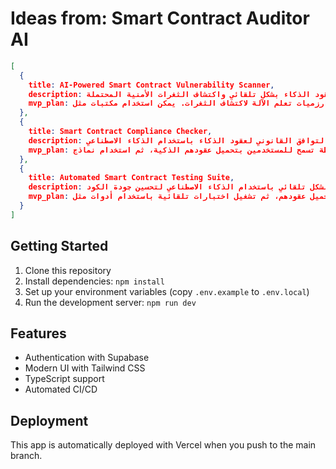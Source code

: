# Ideas from: Smart Contract Auditor AI

```json
[
  {
    title: AI-Powered Smart Contract Vulnerability Scanner,
    description: أداة تعتمد على الذكاء الاصطناعي لتحليل عقود الذكاء بشكل تلقائي واكتشاف الثغرات الأمنية المحتملة.,
    mvp_plan: تطوير نموذج أولي يقوم بتحميل عقد ذكي، ثم تحليل الكود باستخدام خوارزميات تعلم الآلة لاكتشاف الثغرات. يمكن استخدام مكتبات مثل OpenZeppelin لتسهيل عملية التحليل.
  },
  {
    title: Smart Contract Compliance Checker,
    description: أداة للتحقق من التوافق القانوني لعقود الذكاء باستخدام الذكاء الاصطناعي.,
    mvp_plan: إنشاء واجهة بسيطة تسمح للمستخدمين بتحميل عقودهم الذكية، ثم استخدام نماذج NLP لتحليل النصوص القانونية والتأكد من التوافق مع اللوائح المعمول بها.
  },
  {
    title: Automated Smart Contract Testing Suite,
    description: مجموعة أدوات لاختبار عقود الذكاء بشكل تلقائي باستخدام الذكاء الاصطناعي لتحسين جودة الكود.,
    mvp_plan: بناء نظام يسمح للمستخدمين بتحميل عقودهم، ثم تشغيل اختبارات تلقائية باستخدام أدوات مثل Truffle أو Hardhat، مع إضافة تحليل ذكي لتقديم توصيات لتحسين الكود.
  }
]
```

## Getting Started

1. Clone this repository
2. Install dependencies: `npm install`
3. Set up your environment variables (copy `.env.example` to `.env.local`)
4. Run the development server: `npm run dev`

## Features

- Authentication with Supabase
- Modern UI with Tailwind CSS
- TypeScript support
- Automated CI/CD

## Deployment

This app is automatically deployed with Vercel when you push to the main branch.